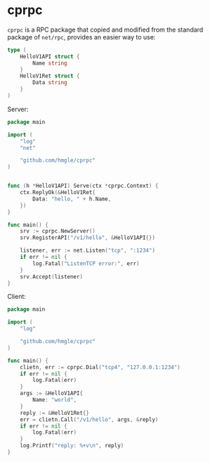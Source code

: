# cprpc

`cprpc` is a RPC package that copied and modified from the standard package of `net/rpc`, provides an easier way to use:

```go
type (
	HelloV1API struct {
		Name string
	}
	HelloV1Ret struct {
		Data string
	}
)
```

Server:

```go
package main

import (
	"log"
	"net"

	"github.com/hmgle/cprpc"
)


func (h *HelloV1API) Serve(ctx *cprpc.Context) {
	ctx.ReplyOk(&HelloV1Ret{
		Data: "hello, " + h.Name,
	})
}

func main() {
	srv := cprpc.NewServer()
	srv.RegisterAPI("/v1/hello", &HelloV1API{})

	listener, err := net.Listen("tcp", ":1234")
	if err != nil {
		log.Fatal("ListenTCP error:", err)
	}
	srv.Accept(listener)
}
```

Client:

```go
package main

import (
	"log"

	"github.com/hmgle/cprpc"
)

func main() {
	clietn, err := cprpc.Dial("tcp4", "127.0.0.1:1234")
	if err != nil {
		log.Fatal(err)
	}
	args := &HelloV1API{
		Name: "world",
	}
	reply := &HelloV1Ret{}
	err = clietn.Call("/v1/hello", args, &reply)
	if err != nil {
		log.Fatal(err)
	}
	log.Printf("reply: %+v\n", reply)
}
```
